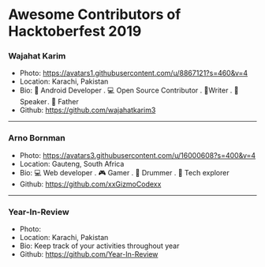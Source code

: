 # Awesome Contributors of Hacktoberfest 2019

### Wajahat Karim
- Photo: https://avatars1.githubusercontent.com/u/8867121?s=460&v=4
- Location: Karachi, Pakistan
- Bio: 📱 Android Developer . 💻 Open Source Contributor . 📝Writer . 🎤 Speaker . 👶 Father 
- Github: https://github.com/wajahatkarim3

-----------

### Arno Bornman
- Photo: https://avatars3.githubusercontent.com/u/16000608?s=400&v=4
- Location: Gauteng, South Africa
- Bio: 💻 Web developer . 🎮 Gamer . 🎼 Drummer . 🚀 Tech explorer
- Github: https://github.com/xxGizmoCodexx

-----------

### Year-In-Review
- Photo: 
- Location: Karachi, Pakistan
- Bio: Keep track of your activities throughout year
- Github: https://github.com/Year-In-Review
